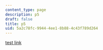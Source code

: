 ```yaml
---
content_type: page
description: p5
draft: false
title: p5
uid: 5a2c78fc-9944-4ee1-8b88-4c43f789d264
---
```

[test link](http://localhost:8043/sites/ibrahims-orange-course/type/page/new/google.com)